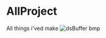 # AllProject
All things i'ved make
![dsBuffer bmp](https://github.com/Waeytens-jonathan/AllProject/assets/63521965/40473c5b-0c6c-4fca-9592-98f5b290a21b)
